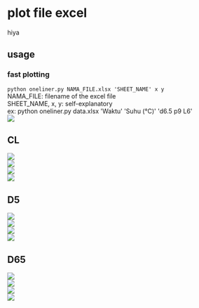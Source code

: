 # plot file excel
hiya 

## usage
### fast plotting 
`python oneliner.py NAMA_FILE.xlsx 'SHEET_NAME' x y`   
NAMA_FILE: filename of the excel file   
SHEET_NAME, x, y: self-explanatory   
ex: python oneliner.py data.xlsx 'Waktu' 'Suhu (°C)' 'd6.5 p9 L6'   
![](img/contoh.png)
 

## CL 
![](img/CL&#32;L8&#32;P7.5&#32;D5.png)   
![](img/CL&#32;L8&#32;P7.5&#32;D6.5.png)   
![](img/CL&#32;L8&#32;P7.5&#32;D8.png)   
![](img/CL.png)   

## D5
![](img/D5&#32;P9&#32;L6.png)   
![](img/D5&#32;P9&#32;L8.png)   
![](img/D5&#32;P9&#32;L10.png)   
![](img/D5.png)   


## D65
![](img/d6.5&#32;p9&#32;L6.png)   
![](img/d6.5&#32;p9&#32;L8.png)   
![](img/d6.5&#32;p9&#32;L10.png)   
![](img/D65.png)   